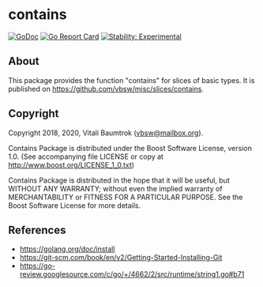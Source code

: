 # contains

[![GoDoc](https://godoc.org/github.com/vbsw/misc/slices/contains?status.svg)](https://godoc.org/github.com/vbsw/misc/slices/contains) [![Go Report Card](https://goreportcard.com/badge/github.com/vbsw/misc/contains)](https://goreportcard.com/report/github.com/vbsw/misc/contains) [![Stability: Experimental](https://masterminds.github.io/stability/experimental.svg)](https://masterminds.github.io/stability/experimental.html)

## About
This package provides the function "contains" for slices of basic types. It is published on <https://github.com/vbsw/misc/slices/contains>.

## Copyright
Copyright 2018, 2020, Vitali Baumtrok (vbsw@mailbox.org).

Contains Package is distributed under the Boost Software License, version 1.0. (See accompanying file LICENSE or copy at http://www.boost.org/LICENSE_1_0.txt)

Contains Package is distributed in the hope that it will be useful, but WITHOUT ANY WARRANTY; without even the implied warranty of MERCHANTABILITY or FITNESS FOR A PARTICULAR PURPOSE. See the Boost Software License for more details.

## References
- https://golang.org/doc/install
- https://git-scm.com/book/en/v2/Getting-Started-Installing-Git
- https://go-review.googlesource.com/c/go/+/4662/2/src/runtime/string1.go#b71
